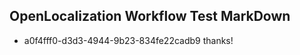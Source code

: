 ## OpenLocalization Workflow Test MarkDown
* a0f4fff0-d3d3-4944-9b23-834fe22cadb9 
thanks!<!--HONumber=Mar16_HO4-->

